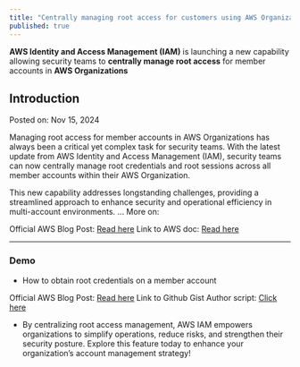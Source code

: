 ```yaml
---
title: "Centrally managing root access for customers using AWS Organizations"
published: true
---
```


**AWS Identity and Access Management (IAM)** is launching a new capability allowing security teams to **centrally manage root access** for member accounts in **AWS Organizations**

## Introduction

Posted on: Nov 15, 2024

Managing root access for member accounts in AWS Organizations has always been a critical yet complex task for security teams. With the latest update from AWS Identity and Access Management (IAM), security teams can now centrally manage root credentials and root sessions across all member accounts within their AWS Organization.

This new capability addresses longstanding challenges, providing a streamlined approach to enhance security and operational efficiency in multi-account environments. ... More on:

Official AWS Blog Post: [Read here](https://aws.amazon.com/blogs/aws/centrally-managing-root-access-for-customers-using-aws-organizations/)
Link to AWS doc: [Read here](https://docs.aws.amazon.com/IAM/latest/UserGuide/id_root-user.html#id_root-user-access-management)

---

### Demo

- How to obtain root credentials on a member account

Official AWS Blog Post: [Read here](https://aws.amazon.com/blogs/aws/centrally-managing-root-access-for-customers-using-aws-organizations/)
Link to Github Gist Author script: [Click here](https://gist.github.com/sebsto/6f7c9eaf500ac11756a86babde75ffc0)

- By centralizing root access management, AWS IAM empowers organizations to simplify operations, reduce risks, and strengthen their security posture. Explore this feature today to enhance your organization’s account management strategy!
